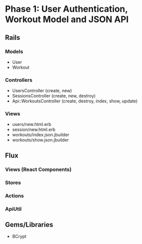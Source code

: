 # Phase 1: User Authentication, Workout Model and JSON API

## Rails
### Models
* User
* Workout

### Controllers
* UsersController (create, new)
* SessionsController (create, new, destroy)
* Api::WorkoutsController (create, destroy, index, show, update)

### Views
* users/new.html.erb
* session/new.html.erb
* workouts/index.json.jbuilder
* workouts/show.json.jbuilder

## Flux
### Views (React Components)

### Stores

### Actions

### ApiUtil

## Gems/Libraries
* BCrypt
